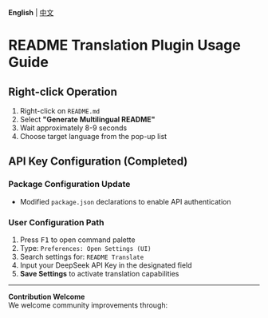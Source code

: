 **English** | [中文](README_zh.md)

# README Translation Plugin Usage Guide

## Right-click Operation
1. Right-click on `README.md`  
2. Select **"Generate Multilingual README"**  
3. Wait approximately 8-9 seconds  
4. Choose target language from the pop-up list  

## API Key Configuration (Completed)
### Package Configuration Update
- Modified `package.json` declarations to enable API authentication

### User Configuration Path
1. Press <kbd>F1</kbd> to open command palette  
2. Type: `Preferences: Open Settings (UI)`  
3. Search settings for: `README Translate`  
4. Input your DeepSeek API Key in the designated field  
5. **Save Settings** to activate translation capabilities

---

**Contribution Welcome**  
We welcome community improvements through:  
